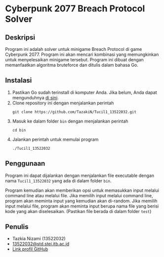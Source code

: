 # Cyberpunk 2077 Breach Protocol Solver

## Deskripsi

Program ini adalah solver untuk minigame Breach Protocol di game Cyberpunk 2077. Program ini akan mencari kombinasi yang memungkinkan untuk menyelesaikan minigame tersebut. Program ini dibuat dengan memanfaatkan algoritma bruteforce dan ditulis dalam bahasa Go.

## Instalasi

1. Pastikan Go sudah terinstall di komputer Anda. Jika belum, Anda dapat mengunduhnya [di sini](https://golang.org/dl/).
2. Clone repository ini dengan menjalankan perintah
   ```
   git clone https://github.com/TazakiN/Tucil1_13522032.git
   ```
4. Masuk ke dalam folder `bin` dengan menjalankan perintah
   ```
   cd bin
   ```
6. Jalankan perintah untuk memulai program
   ```
   ./Tucil1_13522032
   ```

## Penggunaan

Program ini dapat dijalankan dengan menjalankan file executable dengan nama `Tucil1_13522032` yang ada di dalam folder `bin`.

Program kemudian akan memberikan opsi untuk memasukkan input melalui command line atau melalui file.
Jika memilih input melalui command line, program akan meminta input yang kemudian akan di-random.
Jika memilih input melalui file, program akan meminta input berupa nama file yang berisi kode yang akan diselesaikan. (Pastikan file berada di dalam folder `test`)

## Penulis

- Tazkia Nizami (13522032)
- 13522032@std.stei.itb.ac.id
- [Link profil GitHub](https://github.com/TazakiN)
